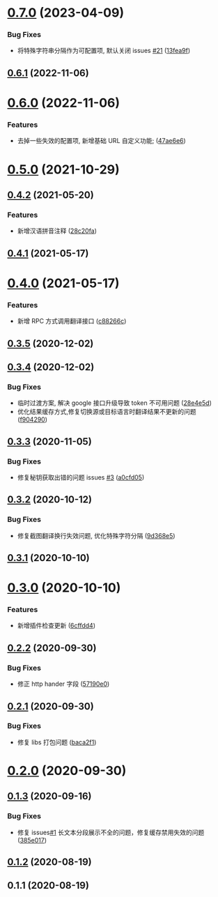 # [0.7.0](https://github.com/roojay520/bobplugin-google-translate/compare/v0.6.1...v0.7.0) (2023-04-09)


### Bug Fixes

* 将特殊字符串分隔作为可配置项, 默认关闭 issues [#21](https://github.com/roojay520/bobplugin-google-translate/issues/21) ([13fea9f](https://github.com/roojay520/bobplugin-google-translate/commit/13fea9f6bd168d7181af60a81a7e2edd01c6b435))



## [0.6.1](https://github.com/roojay520/bobplugin-google-translate/compare/v0.6.0...v0.6.1) (2022-11-06)



# [0.6.0](https://github.com/roojay520/bobplugin-google-translate/compare/v0.5.0...v0.6.0) (2022-11-06)

### Features

- 去掉一些失效的配置项, 新增基础 URL 自定义功能; ([47ae6e6](https://github.com/roojay520/bobplugin-google-translate/commit/47ae6e6efff87730dbf689f43970e74119957975))

# [0.5.0](https://github.com/roojay520/bobplugin-google-translate/compare/v0.4.2...v0.5.0) (2021-10-29)

## [0.4.2](https://github.com/roojay520/bobplugin-google-translate/compare/v0.4.1...v0.4.2) (2021-05-20)

### Features

- 新增汉语拼音注释 ([28c20fa](https://github.com/roojay520/bobplugin-google-translate/commit/28c20facc2dff823d3ccf50cc3e48973650430dc))

## [0.4.1](https://github.com/roojay520/bobplugin-google-translate/compare/v0.4.0...v0.4.1) (2021-05-17)

# [0.4.0](https://github.com/roojay520/bobplugin-google-translate/compare/v0.3.5...v0.4.0) (2021-05-17)

### Features

- 新增 RPC 方式调用翻译接口 ([c88266c](https://github.com/roojay520/bobplugin-google-translate/commit/c88266c690b206b096688f5c1d67a736d5e1df82))

## [0.3.5](https://github.com/roojay520/bobplugin-google-translate/compare/v0.3.4...v0.3.5) (2020-12-02)

## [0.3.4](https://github.com/roojay520/bobplugin-google-translate/compare/v0.3.3...v0.3.4) (2020-12-02)

### Bug Fixes

- 临时过渡方案, 解决 google 接口升级导致 token 不可用问题 ([28e4e5d](https://github.com/roojay520/bobplugin-google-translate/commit/28e4e5db5034d0d43abf151443050951ff5fbe5d))
- 优化结果缓存方式,修复切换源或目标语言时翻译结果不更新的问题 ([f904290](https://github.com/roojay520/bobplugin-google-translate/commit/f904290bdad307e7711e8972e6c34dcd5044909e))

## [0.3.3](https://github.com/roojay520/bobplugin-google-translate/compare/v0.3.2...v0.3.3) (2020-11-05)

### Bug Fixes

- 修复秘钥获取出错的问题 issues [#3](https://github.com/roojay520/bobplugin-google-translate/issues/3) ([a0cfd05](https://github.com/roojay520/bobplugin-google-translate/commit/a0cfd05ce1a1ad04c0c98bc3c9fbef830f35747f))

## [0.3.2](https://github.com/roojay520/bobplugin-google-translate/compare/v0.3.1...v0.3.2) (2020-10-12)

### Bug Fixes

- 修复截图翻译换行失效问题, 优化特殊字符分隔 ([9d368e5](https://github.com/roojay520/bobplugin-google-translate/commit/9d368e5a848359dbe900c72847d6de32823fcbc2))

## [0.3.1](https://github.com/roojay520/bobplugin-google-translate/compare/v0.3.0...v0.3.1) (2020-10-10)

# [0.3.0](https://github.com/roojay520/bobplugin-google-translate/compare/v0.2.2...v0.3.0) (2020-10-10)

### Features

- 新增插件检查更新 ([6cffdd4](https://github.com/roojay520/bobplugin-google-translate/commit/6cffdd483bed143ea23e3961ac4837d1f5fc61ec))

## [0.2.2](https://github.com/roojay520/bobplugin-google-translate/compare/v0.2.1...v0.2.2) (2020-09-30)

### Bug Fixes

- 修正 http hander 字段 ([57190e0](https://github.com/roojay520/bobplugin-google-translate/commit/57190e071344d9c5f59a5a3487a48bc7f81f5800))

## [0.2.1](https://github.com/roojay520/bobplugin-google-translate/compare/v0.2.0...v0.2.1) (2020-09-30)

### Bug Fixes

- 修复 libs 打包问题 ([baca2f1](https://github.com/roojay520/bobplugin-google-translate/commit/baca2f1d450aad92e7e724352c928c6e7ee9176c))

# [0.2.0](https://github.com/roojay520/bobplugin-google-translate/compare/v0.1.3...v0.2.0) (2020-09-30)

## [0.1.3](https://github.com/roojay520/bobplugin-google-translate/compare/v0.1.2...v0.1.3) (2020-09-16)

### Bug Fixes

- 修复 issues[#1](https://github.com/roojay520/bobplugin-google-translate/issues/1) 长文本分段展示不全的问题，修复缓存禁用失效的问题 ([385e017](https://github.com/roojay520/bobplugin-google-translate/commit/385e0175def739b0a39dad336cf0203ca4cea94c))

## [0.1.2](https://github.com/roojay520/bobplugin-google-translate/compare/v0.1.1...v0.1.2) (2020-08-19)

## 0.1.1 (2020-08-19)
